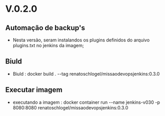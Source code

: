 # V.0.2.0 
## Automação de backup's 

* Nesta versão, seram instalandos os plugins definidos do arquivo plugins.txt no jenkins da imagem; 

## Biuld
* Biuld                 : docker build . --tag renatoschlogel/missaodevopsjenkins:0.3.0

## Executar imagem
* executando a imagem
   : docker container run --name jenkins-v030 -p 8080:8080 renatoschlogel/missaodevopsjenkins:0.3.0